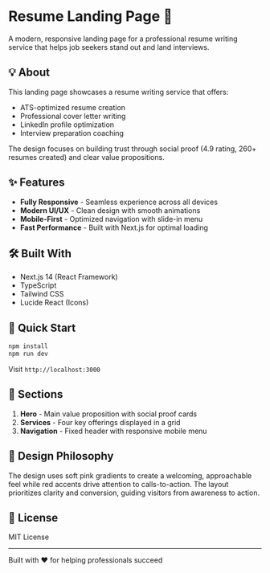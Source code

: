 # Resume Landing Page 🎯

A modern, responsive landing page for a professional resume writing service that helps job seekers stand out and land interviews.

## 💡 About

This landing page showcases a resume writing service that offers:
- ATS-optimized resume creation
- Professional cover letter writing
- LinkedIn profile optimization
- Interview preparation coaching

The design focuses on building trust through social proof (4.9 rating, 260+ resumes created) and clear value propositions.

## ✨ Features

- **Fully Responsive** - Seamless experience across all devices
- **Modern UI/UX** - Clean design with smooth animations
- **Mobile-First** - Optimized navigation with slide-in menu
- **Fast Performance** - Built with Next.js for optimal loading

## 🛠️ Built With

- Next.js 14 (React Framework)
- TypeScript
- Tailwind CSS
- Lucide React (Icons)

## 🚀 Quick Start

```bash
npm install
npm run dev
```

Visit `http://localhost:3000`

## 📱 Sections

1. **Hero** - Main value proposition with social proof cards
2. **Services** - Four key offerings displayed in a grid
3. **Navigation** - Fixed header with responsive mobile menu

## 🎨 Design Philosophy

The design uses soft pink gradients to create a welcoming, approachable feel while red accents drive attention to calls-to-action. The layout prioritizes clarity and conversion, guiding visitors from awareness to action.

## 📄 License

MIT License

---

Built with ❤️ for helping professionals succeed